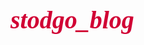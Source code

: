# stodgo_blog
<!DOCTYPE html>
<html>
    <head>
        <meta charset="utf-8">
        <title>Spin-off of "Project: Blog"</title>
    </head>
    <body>
        <style>
            h1 {
                color: rgb(209, 0, 52);
                font-family: fantasy;
                font-size: 40px;
                font-style: italic;
            }
            
            h2 {
                color: rgb(105, 112, 12);
            }
            
            h3 {
                color: rgb(18, 38, 166);
            }
            
            h4 {
                color: rgb(179, 189, 42);
            }
        </style>
        
        <h1>Santo Domingo's blog</h1>
        
        <h3>The daily news!</h3>
        
        <ul>
            <li><a href="#06/03/24">06/03/2024</a></li>
            <li><a href="#06/04/24">06/04/2024</a></li>
            <li><a href="#06/05/24">06/05/2024</a></li>
            <li><a href="#06/06/24">06/06/2024</a></li>
        </ul>
        
        <h2 id="06/03/24">Jun 03, 2024</h2>
        <h4>- Entregan remozado el museo de la Catedral</h4>
        <p>La Iglesia Catolica recibe remozado y modernizado el museo, el museo que relata la historia de la Catedral Primada de America Santa Maria La Menor.</p>
        <h2 id="06/04/24">Jun 04, 2024</h2>
        <h4>- Clubes Vacacionales</h4>
        <p>Crece la tendencia de los clubes vacacionales atrayendo un turismo mas leal.</p>
        <h2 id="06/05/24">Jun 05, 2024</h2>
        <h4>- Punta Cana</h4>
        <p>Punta Cana el el octavo destino mas popular en Estados Unidos.</p>
        <h2 id="06/06/24">Jun 06, 2024</h2>
        <h4>- Air Transat</h4>
        <p>Air Transat tendra amplio programa de vuelo desde Canada a Republica Dokinicana.</p>
    </body>
</html>
